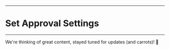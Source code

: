 ****
# Set Approval Settings
---

We're thinking of great content, stayed tuned for updates (and carrots)! :rabbit:
